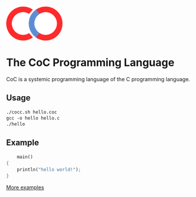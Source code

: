 <img src="/images/logo.svg" width="30%" height="30%"></img>

# The CoC Programming Language
CoC is a systemic programming language of the C programming language.

## Usage
```
./cocc.sh hello.coc
gcc -o hello hello.c
./hello
```

## Example
```rust
    main()
{
    println("hello world!");
}
```
[More examples](https://github.com/0verse/CoC/tree/main/examples)
